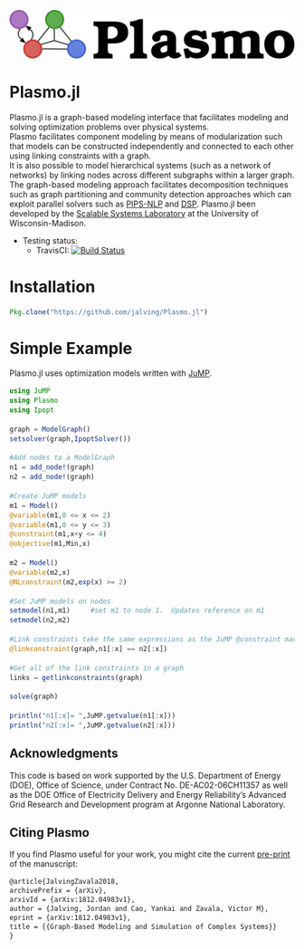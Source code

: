 ![Logo](./docs/plasmo.svg)

# Plasmo.jl
Plasmo.jl is a graph-based modeling interface that facilitates modeling and solving optimization problems over physical systems.  
Plasmo facilitates component modeling by means of modularization such that models can be constructed independently and connected to each other using linking constraints with a graph.    
It is also possible to model hierarchical systems (such as a network of networks) by linking nodes across different subgraphs within a larger graph.  
The graph-based modeling approach facilitates decomposition techniques such as graph partitioning and community detection approaches which can exploit parallel solvers such as [PIPS-NLP](https://github.com/Argonne-National-Laboratory/PIPS/tree/master/PIPS-NLP) and [DSP](https://github.com/Argonne-National-Laboratory/DSP).
Plasmo.jl been developed by the [Scalable Systems Laboratory](http://zavalab.engr.wisc.edu/) at the University of Wisconsin-Madison.


* Testing status:
    * TravisCI: [![Build Status](https://travis-ci.org/jalving/Plasmo.jl.svg?branch=master)](https://travis-ci.org/jalving/Plasmo.jl)

# Installation

```julia
Pkg.clone("https://github.com/jalving/Plasmo.jl")
```

# Simple Example

Plasmo.jl uses optimization models written with [JuMP](https://github.com/JuliaOpt/JuMP.jl).

```julia
using JuMP
using Plasmo
using Ipopt

graph = ModelGraph()
setsolver(graph,IpoptSolver())

#Add nodes to a ModelGraph
n1 = add_node!(graph)
n2 = add_node!(graph)

#Create JuMP models
m1 = Model()
@variable(m1,0 <= x <= 2)
@variable(m1,0 <= y <= 3)
@constraint(m1,x+y <= 4)
@objective(m1,Min,x)

m2 = Model()
@variable(m2,x)
@NLconstraint(m2,exp(x) >= 2)

#Set JuMP models on nodes
setmodel(n1,m1)     #set m1 to node 1.  Updates reference on m1
setmodel(n2,m2)

#Link constraints take the same expressions as the JuMP @constraint macro
@linkconstraint(graph,n1[:x] == n2[:x])

#Get all of the link constraints in a graph
links = getlinkconstraints(graph)

solve(graph)

println("n1[:x]= ",JuMP.getvalue(n1[:x]))
println("n2[:x]= ",JuMP.getvalue(n2[:x]))
```

## Acknowledgments
This code is based on work supported by the U.S. Department of Energy (DOE), Office of Science, under Contract No. DE-AC02-06CH11357 as well as the DOE Office of Electricity Delivery and Energy Reliability’s Advanced Grid Research and Development program at Argonne National Laboratory.

## Citing Plasmo
If you find Plasmo useful for your work, you might cite the current [pre-print](https://arxiv.org/pdf/1812.04983.pdf) of the manuscript:

    @article{JalvingZavala2018,
    archivePrefix = {arXiv},
    arxivId = {arXiv:1812.04983v1},
    author = {Jalving, Jordan and Cao, Yankai and Zavala, Victor M},
    eprint = {arXiv:1812.04983v1},
    title = {{Graph-Based Modeling and Simulation of Complex Systems}}
    }

